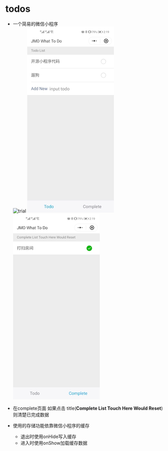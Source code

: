 # todos
- 一个简易的微信小程序</br>
![trial](doc/img/trial.jpg)
![todo](doc/img/todo.jpg)
![complete](doc/img/complete.jpg)

- 在complete页面 如果点击 title(**Complete List Touch Here Would Reset**)则清楚已完成数据
- 使用的存储功能依靠微信小程序的缓存 
    - 退出时使用onHide写入缓存
    - 进入时使用onShow加载缓存数据   




